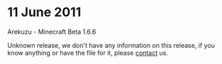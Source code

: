 # 11 June 2011
Arekuzu - Minecraft Beta 1.6.6

Unknown release, we don't have any information on this release, if you know anything or have the file for it, please [contact][Email] us.

[Email]: mailto:silkrose@love-tolerance.com "Email"

